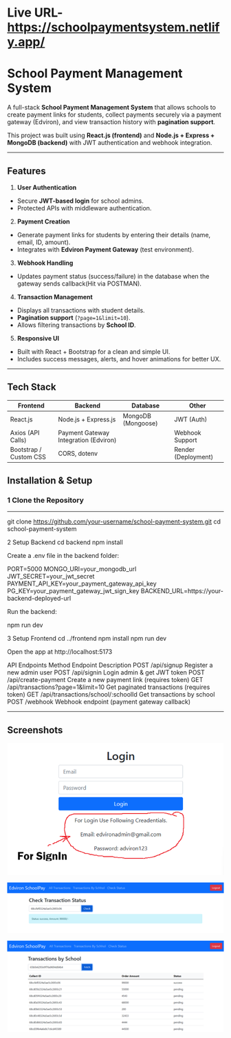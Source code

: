 # Live URL- https://schoolpaymentsystem.netlify.app/



# School Payment Management System

A full-stack **School Payment Management System** that allows schools to create payment links for students, collect payments securely via a payment gateway (Edviron), and view transaction history with **pagination support**.  

This project was built using **React.js (frontend)** and **Node.js + Express + MongoDB (backend)** with JWT authentication and webhook integration.

---

## Features

1. **User Authentication**
- Secure **JWT-based login** for school admins.  
- Protected APIs with middleware authentication.  

2. **Payment Creation**
- Generate payment links for students by entering their details (name, email, ID, amount).  
- Integrates with **Edviron Payment Gateway** (test environment).  

3. **Webhook Handling**
-  Updates payment status (success/failure) in the database when the gateway sends callback(Hit via POSTMAN).  

4. **Transaction Management**
- Displays all transactions with student details.  
- **Pagination support** (`?page=1&limit=10`).  
- Allows filtering transactions by **School ID**.

5. **Responsive UI**
- Built with React + Bootstrap for a clean and simple UI.  
- Includes success messages, alerts, and hover animations for better UX.  

---

##  Tech Stack

| **Frontend** | **Backend** | **Database** | **Other** |
|-------------|-------------|-------------|-----------|
| React.js | Node.js + Express.js | MongoDB (Mongoose) | JWT (Auth) |
| Axios (API Calls) | Payment Gateway Integration (Edviron) | | Webhook Support |
| Bootstrap / Custom CSS | CORS, dotenv | | Render (Deployment) |


## Installation & Setup

### 1 Clone the Repository
---
git clone https://github.com/your-username/school-payment-system.git
cd school-payment-system


2️ Setup Backend
cd backend
npm install


Create a .env file in the backend folder:

PORT=5000
MONGO_URI=your_mongodb_url
JWT_SECRET=your_jwt_secret
PAYMENT_API_KEY=your_payment_gateway_api_key
PG_KEY=your_payment_gateway_jwt_sign_key
BACKEND_URL=https://your-backend-deployed-url


Run the backend:

npm run dev

3️ Setup Frontend
cd ../frontend
npm install
npm run dev


Open the app at http://localhost:5173

 API Endpoints
Method	Endpoint	Description
POST	/api/signup	Register a new admin user
POST	/api/signin	Login admin & get JWT token
POST	/api/create-payment	Create a new payment link (requires token)
GET	/api/transactions?page=1&limit=10	Get paginated transactions (requires token)
GET	/api/transactions/school/:schoolId	Get transactions by school
POST	/webhook	Webhook endpoint (payment gateway callback)

---

 ## Screenshots

![Image Alt](https://github.com/Sanauar-Ansari/School-Payment-System/blob/9d5856a008338dab105fc70e49d2cd1be8ad5754/login%20(2).png)

![Image Alt](https://github.com/Sanauar-Ansari/School-Payment-System/blob/8d4226079b35041adb5c1ac7362012a9176eddee/Screenshot%202025-09-20%20012400.png)

![Image Alt](https://github.com/Sanauar-Ansari/School-Payment-System/blob/8d4226079b35041adb5c1ac7362012a9176eddee/Screenshot%202025-09-20%20012320.png)

 

